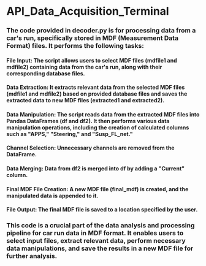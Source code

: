# API_Data_Acquisition_Terminal
### The code provided in decoder.py is for processing data from a car's run, specifically stored in MDF (Measurement Data Format) files. It performs the following tasks:

#### File Input: The script allows users to select MDF files (mdfile1 and mdfile2) containing data from the car's run, along with their corresponding database files.

#### Data Extraction: It extracts relevant data from the selected MDF files (mdfile1 and mdfile2) based on provided database files and saves the extracted data to new MDF files (extracted1 and     extracted2).

#### Data Manipulation: The script reads data from the extracted MDF files into Pandas DataFrames (df and df2). It then performs various data manipulation operations, including the creation of calculated columns such as "APPS," "Steering," and "Susp_FL_net."

#### Channel Selection: Unnecessary channels are removed from the DataFrame.

#### Data Merging: Data from df2 is merged into df by adding a "Current" column.

#### Final MDF File Creation: A new MDF file (final_mdf) is created, and the manipulated data is appended to it.

#### File Output: The final MDF file is saved to a location specified by the user.

### This code is a crucial part of the data analysis and processing pipeline for car run data in MDF format. It enables users to select input files, extract relevant data, perform necessary data manipulations, and save the results in a new MDF file for further analysis.
